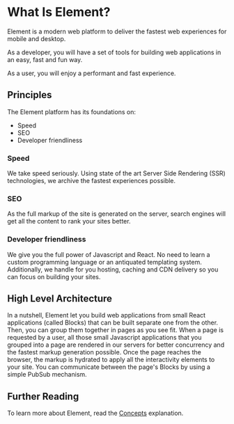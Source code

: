# What Is Element?

Element is a modern web platform to deliver the fastest web experiences for mobile and desktop.

As a developer, you will have a set of tools for building web applications in an easy, fast and fun way.

As a user, you will enjoy a performant and fast experience.

## Principles

The Element platform has its foundations on:

- Speed
- SEO
- Developer friendliness

### Speed

We take speed seriously. Using state of the art Server Side Rendering (SSR) technologies, we archive the fastest experiences possible.

### SEO

As the full markup of the site is generated on the server, search engines will get all the content to rank your sites better.

### Developer friendliness

We give you the full power of Javascript and React. No need to learn a custom programming language or an antiquated templating system. Additionally, we
handle for you hosting, caching and CDN delivery so you can focus on building your sites.

## High Level Architecture

In a nutshell, Element let you build web applications from small React applications (called Blocks) that can be built separate one from the other. Then, you can group them
together in pages as you see fit. When a page is requested by a user, all those small Javascript applications that you grouped into a page are rendered in
our servers for better concurrency and the fastest markup generation possible. Once the page reaches the browser, the markup is hydrated to apply all the 
interactivity elements to your site. You can communicate between the page's Blocks by using a simple PubSub mechanism.

## Further Reading

To learn more about Element, read the [Concepts](../explanation/element-concepts) explanation.


